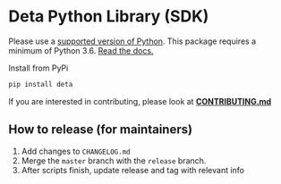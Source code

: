 # Deta Python Library (SDK)

Please use a [supported version of Python](https://devguide.python.org/versions/).  This package requires a minimum of Python 3.6.  [Read the docs.](https://deta.space/docs/en/build/reference/sdk)  

Install from PyPi

```sh
pip install deta
```

If you are interested in contributing, please look at [**CONTRIBUTING.md**](CONTRIBUTING.md)

## How to release (for maintainers)
1. Add changes to `CHANGELOG.md`
2. Merge the `master` branch with the `release` branch.
3. After scripts finish, update release and tag with relevant info
